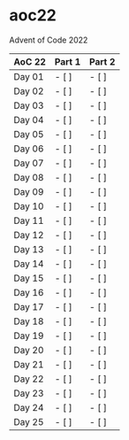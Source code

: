 # aoc22
Advent of Code 2022

| AoC 22 | Part 1 | Part 2 |
|--------|--------|--------|
| Day 01 | - [ ]  | - [ ]  |
| Day 02 | - [ ]  | - [ ]  |
| Day 03 | - [ ]  | - [ ]  |
| Day 04 | - [ ]  | - [ ]  |
| Day 05 | - [ ]  | - [ ]  |
| Day 06 | - [ ]  | - [ ]  |
| Day 07 | - [ ]  | - [ ]  |
| Day 08 | - [ ]  | - [ ]  |
| Day 09 | - [ ]  | - [ ]  |
| Day 10 | - [ ]  | - [ ]  |
| Day 11 | - [ ]  | - [ ]  |
| Day 12 | - [ ]  | - [ ]  |
| Day 13 | - [ ]  | - [ ]  |
| Day 14 | - [ ]  | - [ ]  |
| Day 15 | - [ ]  | - [ ]  |
| Day 16 | - [ ]  | - [ ]  |
| Day 17 | - [ ]  | - [ ]  |
| Day 18 | - [ ]  | - [ ]  |
| Day 19 | - [ ]  | - [ ]  |
| Day 20 | - [ ]  | - [ ]  |
| Day 21 | - [ ]  | - [ ]  |
| Day 22 | - [ ]  | - [ ]  |
| Day 23 | - [ ]  | - [ ]  |
| Day 24 | - [ ]  | - [ ]  |
| Day 25 | - [ ]  | - [ ]  |